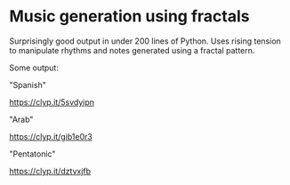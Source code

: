 # Music generation using fractals

Surprisingly good output in under 200 lines of Python. Uses rising tension to manipulate rhythms and notes generated using a fractal pattern.

Some output:

"Spanish"

https://clyp.it/5svdyipn

"Arab"

https://clyp.it/gib1e0r3

"Pentatonic"

https://clyp.it/dztvxjfb